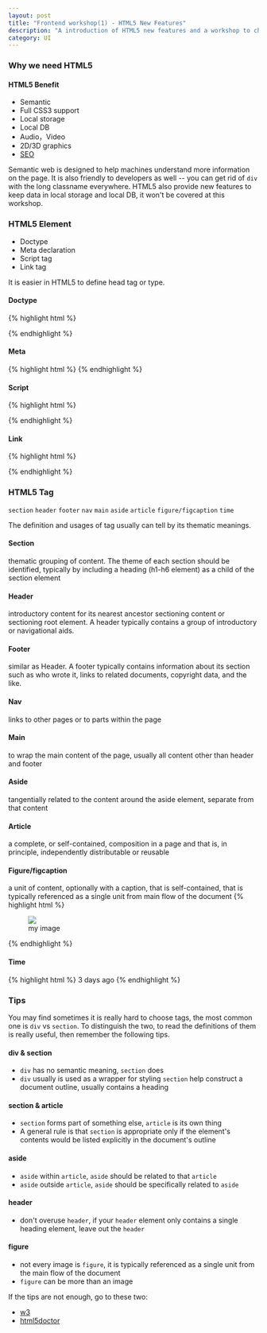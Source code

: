 ```yaml
---
layout: post
title: "Frontend workshop(1) - HTML5 New Features"
description: "A introduction of HTML5 new features and a workshop to change website from HTML4 to HTML5"
category: UI
---
```


### Why we need HTML5

#### HTML5 Benefit
  - Semantic
  - Full CSS3 support
  - Local storage
  - Local DB
  - Audio，Video
  - 2D/3D graphics
  - [SEO][html5-and-its-seo-benefits]

Semantic web is designed to help machines understand more information on the page. It is also friendly to developers as
well -- you can get rid of `div` with the long classname everywhere.
HTML5 also provide new features to keep data in local storage and local DB, it won't be covered at this workshop.

### HTML5 Element
  - Doctype
  - Meta declaration
  - Script tag
  - Link tag

It is easier in HTML5 to define head tag or type.

#### Doctype
{% highlight html %}
<!DOCTYPE html>
{% endhighlight %}

#### Meta
{% highlight html %}
<meta charset="UTF-8">
{% endhighlight %}

#### Script
{% highlight html %}
<script src="script.js"></script>
{% endhighlight %}

#### Link
{% highlight html %}
<link rel="stylesheet" href="style.css">
{% endhighlight %}

### HTML5 Tag
`section` `header` `footer` `nav` `main` `aside` `article` `figure/figcaption` `time`

The definition and usages of tag usually can tell by its thematic meanings.

#### **Section**
thematic grouping of content. The theme of each section should be identified, typically by including a heading (h1-h6 element) as a child of the section element

#### **Header**
introductory content for its nearest ancestor sectioning content or sectioning root element. A header typically contains a group of introductory or navigational aids.

#### **Footer**
similar as Header. A footer typically contains information about its section such as who wrote it, links to related documents, copyright data, and the like.

#### **Nav**
links to other pages or to parts within the page

#### **Main**
to wrap the main content of the page, usually all content other than header and footer

#### **Aside**
tangentially related to the content around the aside element, separate from that content

#### **Article**
a complete, or self-contained, composition in a page and that is, in principle, independently distributable or reusable

#### **Figure/figcaption**
a unit of content, optionally with a caption, that is self-contained, that is typically referenced as a single unit from main flow of the document
{% highlight html %}
<figure>
  <img src="image.jpg">
  <figcaption>my image</figcaption>
</figure>
{% endhighlight %}

#### **Time**
{% highlight html %}
<time itemprop="datePublished" datetime="2009-10-09">3 days ago</time>
{% endhighlight %}

### Tips

You may find sometimes it is really hard to choose tags, the most common one is `div` vs `section`. To distinguish the two, to read the definitions of them
is really useful, then remember the following tips.

#### div & section
  - `div` has no semantic meaning, `section` does
  - `div` usually is used as a wrapper for styling
`section` help construct a document outline, usually contains a heading

#### section & article
  - `section` forms part of something else, `article` is its own thing
  - A general rule is that `section` is appropriate only if the element's contents would be listed explicitly in the document's outline

#### aside
  - `aside` within `article`, `aside` should be related to that `article`
  - `aside` outside `article`, `aside` should be specifically related to `aside`

#### header
  - don't overuse `header`, if your `header` element only contains a single heading element, leave out the `header`

#### figure
  - not every image is `figure`, it is typically referenced as a single unit from the main flow of the document
  - `figure` can be more than an image

If the tips are not enough, go to these two:

  * [w3](http://www.w3.org/TR/2014/REC-html5-20141028/sections.html)
  * [html5doctor](http://html5doctor.com/)

[html5-and-its-seo-benefits]: https://www.jemsu.com/html5-and-its-seo-benefits
